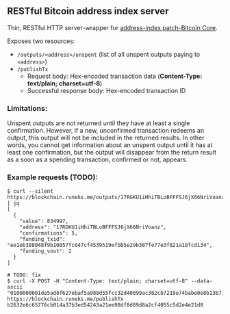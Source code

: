 ## RESTful Bitcoin address index server

Thin, RESTful HTTP server-wrapper for [address-index patch-Bitcoin Core](https://github.com/btcdrak/bitcoin/tree/addrindex-0.12).

Exposes two resources:

* `/outputs/<address>/unspent` (list of all unspent outputs paying to `<address>`)
* `/publishTx`
  * Request body: Hex-encoded transaction data (**Content-Type: text/plain; charset=utf-8**)
  * Successful response body: Hex-encoded transaction ID

### Limitations:
Unspent outputs are not returned until they have at least a single confirmation. However, if a new, unconfirmed transaction redeems an output, this output will not be included in the returned results. In other words, you cannot get information about an unspent output until it has at least one confirmation, but the output will disappear from the return result as a soon as a spending transaction, confirmed or not, appears.

### Example requests (TODO):

    $ curl --silent https://blockchain.runeks.me/outputs/17RGKU1iHhiTBLoBFFFSJ6jX66NriVoanz/unspent | jq
    [
      {
        "value": 834997,
        "address": "17RGKU1iHhiTBLoBFFFSJ6jX66NriVoanz",
        "confirmations": 5,
        "funding_txid": "ee1eb388048f9b10857fc047cf4539519efbb5e29b387fe77e3f821a18fcd134",
        "funding_vout": 2
      }
    ]
    
    # TODO: fix
    $ curl -X POST -H "Content-Type: text/plain; charset=utf-8" --data-ascii "0100000001de5ad8f627ebaf5a988d55fcc32d40099ac382cb7219e74babe0e8b13b77aa1e010000006b483045022100f35e797cf452116027a836c67e109877589f731f711e911752ff8a0e0a90c71e02201bdda13a6f62630378f2a16aedd52297aac1a04cff200120e094f5d1fe63ed700121022a78631a0d3a16277ebdbb20a296841fb4d3702dbf84f32b5c0ec9e91e0e1063feffffff0241ce4500000000001976a9147540693005068b8df2e65c7380e0d7845fc150c388ac18be01000000000017a9142b2ff9a35834e780a6bc40bc2fa3ea2e11552d7187f6a10d00" https://blockchain.runeks.me/publishTx
    b2632e6c65776cb014a37b3ed54243a21ee98df8d89d8a2cf4055c5d2e4e21d8


